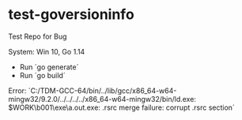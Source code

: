 # test-goversioninfo
Test Repo for Bug

System: Win 10, Go 1.14

- Run ´go generate´
- Run ´go build´

Error: 
´C:/TDM-GCC-64/bin/../lib/gcc/x86_64-w64-mingw32/9.2.0/../../../../x86_64-w64-mingw32/bin/ld.exe: $WORK\b001\exe\a.out.exe: .rsrc merge failure: corrupt .rsrc section´